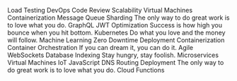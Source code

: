 Load Testing DevOps Code Review Scalability Virtual Machines Containerization Message Queue Sharding The only way to do great work is to love what you do. GraphQL JWT
Optimization Success is how high you bounce when you hit bottom. Kubernetes Do what you love and the money will follow. Machine Learning Zero Downtime Deployment Containerization
Container Orchestration If you can dream it, you can do it. Agile WebSockets Database Indexing Stay hungry, stay foolish. Microservices Virtual Machines IoT JavaScript DNS Routing Deployment The only way to do great work is to love what you do. Cloud Functions
